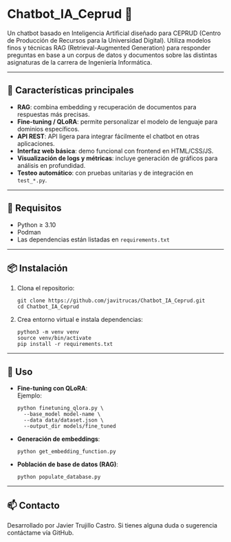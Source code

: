 # Chatbot_IA_Ceprud 🤖

Un chatbot basado en Inteligencia Artificial diseñado para CEPRUD (Centro de Producción de Recursos para la Universidad Digital). Utiliza modelos finos y técnicas RAG (Retrieval-Augmented Generation) para responder preguntas en base a un corpus de datos y documentos sobre las distintas asignaturas de la carrera de Ingeniería Informática.

---

## 🎯 Características principales

- **RAG**: combina embedding y recuperación de documentos para respuestas más precisas.  
- **Fine-tuning / QLoRA**: permite personalizar el modelo de lenguaje para dominios específicos.  
- **API REST**: API ligera para integrar fácilmente el chatbot en otras aplicaciones.  
- **Interfaz web básica**: demo funcional con frontend en HTML/CSS/JS.  
- **Visualización de logs y métricas**: incluye generación de gráficos para análisis en profundidad.  
- **Testeo automático**: con pruebas unitarias y de integración en `test_*.py`.  

---

## 🧰 Requisitos

- Python ≥ 3.10  
- Podman 
- Las dependencias están listadas en `requirements.txt`

---

## 📦 Instalación

1. Clona el repositorio:
   ```
   git clone https://github.com/javitrucas/Chatbot_IA_Ceprud.git
   cd Chatbot_IA_Ceprud
   ```

2. Crea entorno virtual e instala dependencias:
   ```
   python3 -m venv venv
   source venv/bin/activate
   pip install -r requirements.txt
   ```

---

## 🚀 Uso
- **Fine-tuning con QLoRA**:  
  Ejemplo:
  ```
  python finetuning_qlora.py \
    --base_model model-name \
    --data data/dataset.json \
    --output_dir models/fine_tuned
  ```

- **Generación de embeddings**:
  ```
  python get_embedding_function.py
  ```

- **Población de base de datos (RAG)**:
  ```
  python populate_database.py
  ```

---

## 📫 Contacto

Desarrollado por Javier Trujillo Castro. Si tienes alguna duda o sugerencia contáctame vía GitHub.

